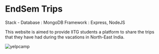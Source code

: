# EndSem Trips
Stack - 
Database : MongoDB
Framework : Express, NodeJS

This website is aimed to provide IITG students a platform to share the trips that they have had during the vacations
in North-East India.

![yelpcamp](https://user-images.githubusercontent.com/46935997/94337160-0a725180-0006-11eb-9867-2cee00d4361d.png)
